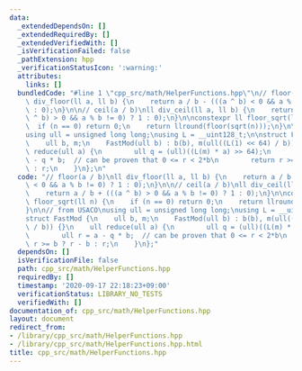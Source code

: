 ```yaml
---
data:
  _extendedDependsOn: []
  _extendedRequiredBy: []
  _extendedVerifiedWith: []
  _isVerificationFailed: false
  _pathExtension: hpp
  _verificationStatusIcon: ':warning:'
  attributes:
    links: []
  bundledCode: "#line 1 \"cpp_src/math/HelperFunctions.hpp\"\n// floor(a / b)\nll\
    \ div_floor(ll a, ll b) {\n    return a / b - (((a ^ b) < 0 && a % b != 0) ? 1\
    \ : 0);\n}\n\n// ceil(a / b)\nll div_ceil(ll a, ll b) {\n    return a / b + (((a\
    \ ^ b) > 0 && a % b != 0) ? 1 : 0);\n}\n\nconstexpr ll floor_sqrt(ll n) {\n  \
    \  if (n == 0) return 0;\n    return llround(floor(sqrt(n)));\n}\n\n// from USACO\n\
    using ull = unsigned long long;\nusing L = __uint128_t;\n\nstruct FastMod {\n\
    \    ull b, m;\n    FastMod(ull b) : b(b), m(ull((L(1) << 64) / b)) {}\n    ull\
    \ reduce(ull a) {\n        ull q = (ull)((L(m) * a) >> 64);\n        ull r = a\
    \ - q * b;  // can be proven that 0 <= r < 2*b\n        return r >= b ? r - b\
    \ : r;\n    }\n};\n"
  code: "// floor(a / b)\nll div_floor(ll a, ll b) {\n    return a / b - (((a ^ b)\
    \ < 0 && a % b != 0) ? 1 : 0);\n}\n\n// ceil(a / b)\nll div_ceil(ll a, ll b) {\n\
    \    return a / b + (((a ^ b) > 0 && a % b != 0) ? 1 : 0);\n}\n\nconstexpr ll\
    \ floor_sqrt(ll n) {\n    if (n == 0) return 0;\n    return llround(floor(sqrt(n)));\n\
    }\n\n// from USACO\nusing ull = unsigned long long;\nusing L = __uint128_t;\n\n\
    struct FastMod {\n    ull b, m;\n    FastMod(ull b) : b(b), m(ull((L(1) << 64)\
    \ / b)) {}\n    ull reduce(ull a) {\n        ull q = (ull)((L(m) * a) >> 64);\n\
    \        ull r = a - q * b;  // can be proven that 0 <= r < 2*b\n        return\
    \ r >= b ? r - b : r;\n    }\n};"
  dependsOn: []
  isVerificationFile: false
  path: cpp_src/math/HelperFunctions.hpp
  requiredBy: []
  timestamp: '2020-09-17 22:18:23+09:00'
  verificationStatus: LIBRARY_NO_TESTS
  verifiedWith: []
documentation_of: cpp_src/math/HelperFunctions.hpp
layout: document
redirect_from:
- /library/cpp_src/math/HelperFunctions.hpp
- /library/cpp_src/math/HelperFunctions.hpp.html
title: cpp_src/math/HelperFunctions.hpp
---
```

